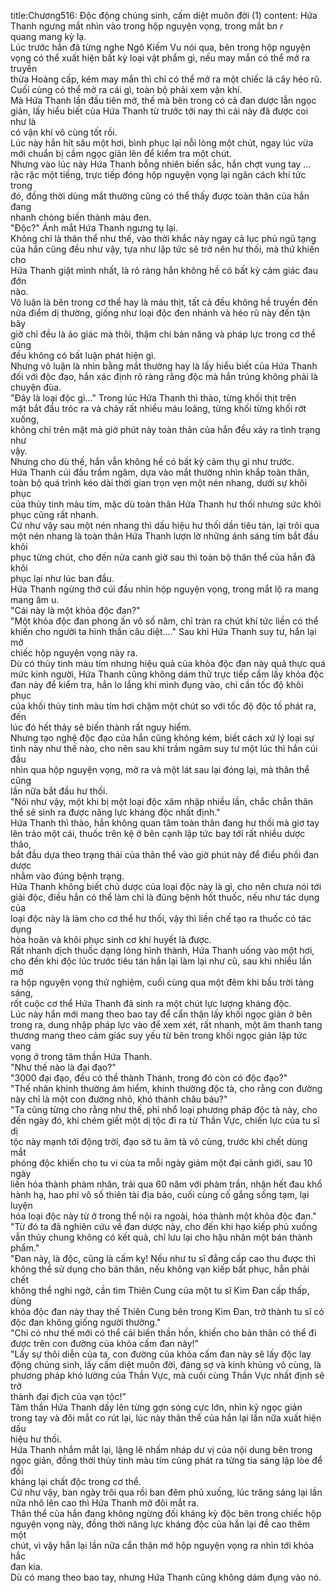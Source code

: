 title:Chương516: Độc động chúng sinh, cấm diệt muôn đời (1)
content:
Hứa Thanh ngưng mắt nhìn vào trong hộp nguyện vọng, trong mắt b*n r*<br>quang mang kỳ lạ.<br>Lúc trước hắn đã từng nghe Ngô Kiếm Vu nói qua, bên trong hộp nguyện<br>vọng có thể xuất hiện bất kỳ loại vật phẩm gì, nếu may mắn có thể mở ra truyền<br>thừa Hoàng cấp, kém may mắn thì chỉ có thể mở ra một chiếc lá cây héo rũ.<br>Cuối cùng có thể mở ra cái gì, toàn bộ phải xem vận khí.<br>Mà Hứa Thanh lần đầu tiên mở, thế mà bên trong có cả đan dược lẫn ngọc<br>giản, lấy hiểu biết của Hứa Thanh từ trước tới nay thì cái này đã được coi như là<br>có vận khí vô cùng tốt rồi.<br>Lúc này hắn hít sâu một hơi, bình phục lại nỗi lòng một chút, ngay lúc vừa<br>mới chuẩn bị cầm ngọc giản lên để kiểm tra một chút.<br>Nhưng vào lúc này Hứa Thanh bỗng nhiên biến sắc, hắn chợt vung tay …<br>rặc rặc một tiếng, trực tiếp đóng hộp nguyện vọng lại ngăn cách khí tức trong<br>đó, đồng thời dùng mắt thường cũng có thể thấy được toàn thân của hắn đang<br>nhanh chóng biến thành màu đen.<br>"Độc?" Ánh mắt Hứa Thanh ngưng tụ lại.<br>Không chỉ là thân thể như thế, vào thời khắc này ngay cả lục phủ ngũ tạng<br>của hắn cũng đều như vậy, tựa như lập tức sẽ trở nên hư thối, mà thứ khiến cho<br>Hứa Thanh giật mình nhất, là rõ ràng hắn không hề có bất kỳ cảm giác đau đớn<br>nào.<br>Vô luận là bên trong cơ thể hay là máu thịt, tất cả đều không hề truyền đến<br>nửa điểm dị thường, giống như loại độc đen nhánh và héo rũ này đến tận bây<br>giờ chỉ đều là ảo giác mà thôi, thậm chí bản năng và pháp lực trong cơ thể cũng<br>đều không có bất luận phát hiện gì.<br>Nhưng vô luận là nhìn bằng mắt thường hay là lấy hiểu biết của Hứa Thanh<br>đối với độc đạo, hắn xác định rõ ràng rằng độc mà hắn trúng không phải là<br>chuyện đùa.<br>"Đây là loại độc gì..." Trong lúc Hứa Thanh thì thào, từng khối thịt trên<br>mặt bắt đầu tróc ra và chảy rất nhiều máu loãng, từng khối từng khối rớt xuống,<br>không chỉ trên mặt mà giờ phút này toàn thân của hắn đều xảy ra tình trạng như<br>vậy.<br>Nhưng cho dù thế, hắn vẫn không hề có bất kỳ cảm thụ gì như trước.<br>Hứa Thanh cúi đầu trầm ngâm, dựa vào mắt thường nhìn khắp toàn thân,<br>toàn bộ quá trình kéo dài thời gian trọn vẹn một nén nhang, dưới sự khôi phục<br>của thủy tinh màu tím, mặc dù toàn thân Hứa Thanh hư thối nhưng sức khôi<br>phục cũng rất nhanh.<br>Cứ như vậy sau một nén nhang thì dấu hiệu hư thối dần tiêu tán, lại trôi qua<br>một nén nhang là toàn thân Hứa Thanh lượn lờ những ánh sáng tím bắt đầu khôi<br>phục từng chút, cho đến nửa canh giờ sau thì toàn bộ thân thể của hắn đã khôi<br>phục lại như lúc ban đầu.<br>Hứa Thanh ngừng thở cúi đầu nhìn hộp nguyện vọng, trong mắt lộ ra mang<br>mang âm u.<br>"Cái này là một khỏa độc đan?"<br>"Một khỏa độc đan phong ấn vô số năm, chỉ tràn ra chút khí tức liền có thể<br>khiến cho người ta hình thần câu diệt...." Sau khi Hứa Thanh suy tư, hắn lại mở<br>chiếc hộp nguyện vọng này ra.<br>Dù có thủy tinh màu tím nhưng hiệu quả của khỏa độc đan này quả thực quá<br>mức kinh người, Hứa Thanh cũng không dám thử trực tiếp cầm lấy khỏa độc<br>đan này để kiểm tra, hắn lo lắng khi mình đụng vào, chỉ cần tốc độ khôi phục<br>của khối thủy tinh màu tím hơi chậm một chút so với tốc độ độc tố phát ra, đến<br>lúc đó hết thảy sẽ biến thành rất nguy hiểm.<br>Nhưng tạo nghệ độc đạo của hắn cũng không kém, biết cách xử lý loại sự<br>tình này như thế nào, cho nên sau khi trầm ngâm suy tư một lúc thì hắn cúi đầu<br>nhìn qua hộp nguyện vọng, mở ra và một lát sau lại đóng lại, mà thân thể cũng<br>lần nữa bắt đầu hư thối.<br>"Nói như vậy, một khi bị một loại độc xâm nhập nhiều lần, chắc chắn thân<br>thể sẽ sinh ra được năng lực kháng độc nhất định."<br>Hứa Thanh thì thào, hắn không quan tâm toàn thân đang hư thối mà giơ tay<br>lên trảo một cái, thuốc trên kệ ở bên cạnh lập tức bay tới rất nhiều dược thảo,<br>bắt đầu dựa theo trạng thái của thân thể vào giờ phút này để điều phối đan dược<br>nhằm vào đúng bệnh trạng.<br>Hứa Thanh không biết chủ dược của loại độc này là gì, cho nên chưa nói tới<br>giải độc, điều hắn có thể làm chỉ là đúng bệnh hốt thuốc, nếu như tác dụng của<br>loại độc này là làm cho cơ thể hư thối, vậy thì liền chế tạo ra thuốc có tác dụng<br>hòa hoãn và khôi phục sinh cơ khí huyết là được.<br>Rất nhanh dịch thuốc dạng lỏng hình thành, Hứa Thanh uống vào một hơi,<br>cho đến khi độc lúc trước tiêu tán hắn lại làm lại như cũ, sau khi nhiều lần mở<br>ra hộp nguyện vọng thử nghiệm, cuối cùng qua một đêm khi bầu trời tảng sáng,<br>rốt cuộc cơ thể Hứa Thanh đã sinh ra một chút lực lượng kháng độc.<br>Lúc này hắn mới mang theo bao tay để cẩn thận lấy khối ngọc giản ở bên<br>trong ra, dung nhập pháp lực vào để xem xét, rất nhanh, một âm thanh tang<br>thương mang theo cảm giác suy yếu từ bên trong khối ngọc giản lập tức vang<br>vọng ở trong tâm thần Hứa Thanh.<br>"Như thế nào là đại đạo?"<br>"3000 đại đạo, đều có thể thành Thánh, trong đó còn có độc đạo?"<br>"Thế nhân khinh thường âm hiểm, khinh thường độc tà, cho rằng con đường<br>này chỉ là một con đường nhỏ, khó thành châu báu?"<br>"Ta cũng từng cho rằng như thế, phỉ nhổ loại phương pháp độc tà này, cho<br>đến ngày đó, khi chém giết một dị tộc đi ra từ Thần Vực, chiến lực của tu sĩ dị<br>tộc này mạnh tới động trời, đạo sở tu âm tà vô cùng, trước khi chết dùng mắt<br>phóng độc khiến cho tu vi của ta mỗi ngày giảm một đại cảnh giới, sau 10 ngày<br>liền hóa thành phàm nhân, trải qua 60 năm với phàm trần, nhận hết đau khổ<br>hành hạ, hao phí vô số thiên tài địa bảo, cuối cùng cố gắng sống tạm, lại luyện<br>hóa loại độc này từ ở trong thể nội ra ngoài, hóa thành một khỏa độc đan."<br>"Từ đó ta đã nghiên cứu về đan dược này, cho đến khi hạo kiếp phủ xuống<br>vẫn thủy chung không có kết quả, chỉ lưu lại cho hậu nhân một bán thành<br>phẩm."<br>"Đan này, là độc, cũng là cấm kỵ! Nếu như tu sĩ đẳng cấp cao thu được thì<br>không thể sử dụng cho bản thân, nếu không vạn kiếp bất phục, hẳn phải chết<br>không thể nghi ngờ, cần tìm Thiên Cung của một tu sĩ Kim Đan cấp thấp, dùng<br>khỏa độc đan này thay thế Thiên Cung bên trong Kim Đan, trở thành tu sĩ có<br>độc đan không giống người thường."<br>"Chỉ có như thế mới có thể cải biến thần hồn, khiến cho bản thân có thể đi<br>được trên con đường của khỏa cấm đan này!”<br>"Lấy sự thôi diễn của ta, con đường của khỏa cấm đan này sẽ lấy độc lay<br>động chúng sinh, lấy cấm diệt muôn đời, đáng sợ và kinh khủng vô cùng, là<br>phương pháp khó lường của Thần Vực, mà cuối cùng Thần Vực nhất định sẽ trở<br>thành đại địch của vạn tộc!”<br>Tâm thần Hứa Thanh dấy lên từng gợn sóng cực lớn, nhìn kỹ ngọc giản<br>trong tay và đôi mắt co rút lại, lúc này thân thể của hắn lại lần nữa xuất hiện dấu<br>hiệu hư thối.<br>Hứa Thanh nhắm mắt lại, lặng lẽ nhấm nháp dư vị của nội dung bên trong<br>ngọc giản, đồng thời thủy tinh màu tím cũng phát ra từng tia sáng lập lòe để đối<br>kháng lại chất độc trong cơ thể.<br>Cứ như vậy, ban ngày trôi qua rồi ban đêm phủ xuống, lúc trăng sáng lại lần<br>nữa nhô lên cao thì Hứa Thanh mở đôi mắt ra.<br>Thân thể của hắn đang không ngừng đối kháng kỳ độc bên trong chiếc hộp<br>nguyện vọng này, đồng thời năng lực kháng độc của hắn lại đề cao thêm một<br>chút, vì vậy hắn lại lần nữa cẩn thận mở hộp nguyện vọng ra nhìn tới khỏa hắc<br>đan kia.<br>Dù có mang theo bao tay, nhưng Hứa Thanh cũng không dám đụng vào nó.